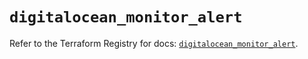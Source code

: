# `digitalocean_monitor_alert`

Refer to the Terraform Registry for docs: [`digitalocean_monitor_alert`](https://registry.terraform.io/providers/digitalocean/digitalocean/2.48.1/docs/resources/monitor_alert).
